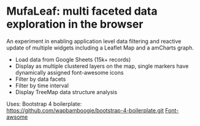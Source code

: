# MufaLeaf: multi faceted data exploration in the browser

An experiment in enabling application level data filtering and reactive update of multiple widgets including a Leaflet Map and a amCharts graph.

- Load data from Google Sheets (15k+ records)
- Display as multiple clustered layers on the map, single markers have dynamically assigned font-awesome icons
- Filter by data facets
- Filter by time interval
- Display TreeMap data structure analysis


Uses:
Bootstrap 4 boilerplate: https://github.com/wapbamboogie/bootstrap-4-boilerplate.git
[Font-awsome](https://origin.fontawesome.com/)




